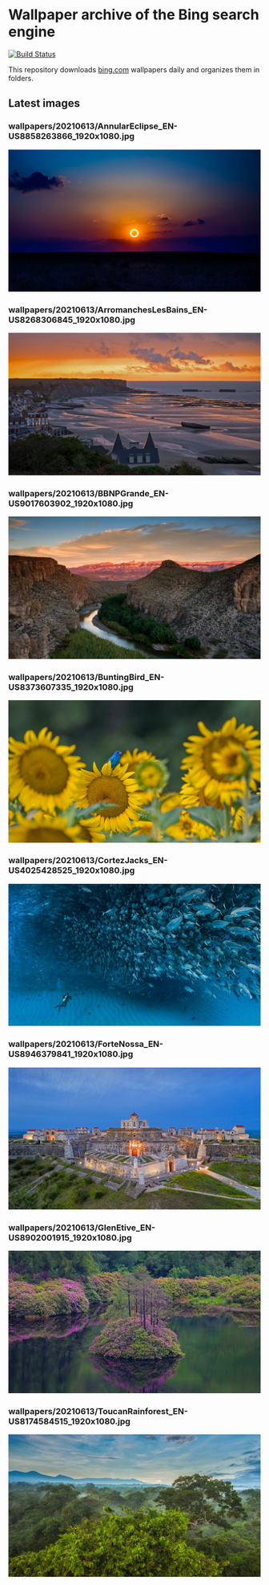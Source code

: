 # Wallpaper archive of the Bing search engine

[![Build Status](https://travis-ci.org/kijart/bing-daily-images-dl.svg?branch=wallpapers)](https://travis-ci.org/kijart/bing-daily-images-dl)

This repository downloads [bing.com](https://www.bing.com) wallpapers daily and organizes them in folders.

## Latest images

<!-- Wallpapers -->

### wallpapers/20210613/AnnularEclipse_EN-US8858263866_1920x1080.jpg

![wallpapers/20210613/AnnularEclipse_EN-US8858263866_1920x1080.jpg](wallpapers/20210613/AnnularEclipse_EN-US8858263866_1920x1080.jpg)

### wallpapers/20210613/ArromanchesLesBains_EN-US8268306845_1920x1080.jpg

![wallpapers/20210613/ArromanchesLesBains_EN-US8268306845_1920x1080.jpg](wallpapers/20210613/ArromanchesLesBains_EN-US8268306845_1920x1080.jpg)

### wallpapers/20210613/BBNPGrande_EN-US9017603902_1920x1080.jpg

![wallpapers/20210613/BBNPGrande_EN-US9017603902_1920x1080.jpg](wallpapers/20210613/BBNPGrande_EN-US9017603902_1920x1080.jpg)

### wallpapers/20210613/BuntingBird_EN-US8373607335_1920x1080.jpg

![wallpapers/20210613/BuntingBird_EN-US8373607335_1920x1080.jpg](wallpapers/20210613/BuntingBird_EN-US8373607335_1920x1080.jpg)

### wallpapers/20210613/CortezJacks_EN-US4025428525_1920x1080.jpg

![wallpapers/20210613/CortezJacks_EN-US4025428525_1920x1080.jpg](wallpapers/20210613/CortezJacks_EN-US4025428525_1920x1080.jpg)

### wallpapers/20210613/ForteNossa_EN-US8946379841_1920x1080.jpg

![wallpapers/20210613/ForteNossa_EN-US8946379841_1920x1080.jpg](wallpapers/20210613/ForteNossa_EN-US8946379841_1920x1080.jpg)

### wallpapers/20210613/GlenEtive_EN-US8902001915_1920x1080.jpg

![wallpapers/20210613/GlenEtive_EN-US8902001915_1920x1080.jpg](wallpapers/20210613/GlenEtive_EN-US8902001915_1920x1080.jpg)

### wallpapers/20210613/ToucanRainforest_EN-US8174584515_1920x1080.jpg

![wallpapers/20210613/ToucanRainforest_EN-US8174584515_1920x1080.jpg](wallpapers/20210613/ToucanRainforest_EN-US8174584515_1920x1080.jpg)

